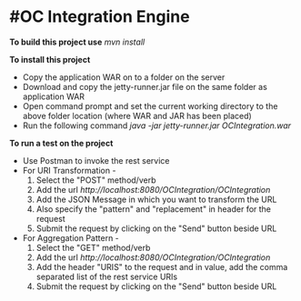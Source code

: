  #OC Integration Engine
=========================

**To build this project use**
_mvn install_

**To install this project** 
* Copy the application WAR on to a folder on the server
* Download and copy the jetty-runner.jar file on the same folder as application WAR
* Open command prompt and set the current working directory to the above folder location (where WAR and JAR has been placed)
* Run the following command
_java -jar jetty-runner.jar OCIntegration.war_

**To run a test on the project**
* Use Postman to invoke the rest service
* For URI Transformation - 
	1. Select the "POST" method/verb
	2. Add the url _http://localhost:8080/OCIntegration/OCIntegration_
	3. Add the JSON Message in which you want to transform the URL
	4. Also specify the "pattern" and "replacement" in header for the request
	5. Submit the request by clicking on the "Send" button beside URL
* For Aggregation Pattern - 
	1. Select the "GET" method/verb
	2. Add the url _http://localhost:8080/OCIntegration/OCIntegration_
	3. Add the header "URIS" to the request and in value, add the comma separated list of the rest service URIs
	4. Submit the request by clicking on the "Send" button beside URL
